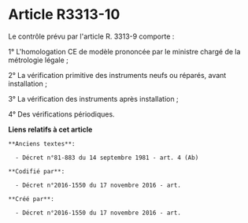 # Article R3313-10

Le contrôle prévu par l'article R. 3313-9 comporte :

1° L'homologation CE de modèle prononcée par le ministre chargé de la métrologie légale ;

2° La vérification primitive des instruments neufs ou réparés, avant installation ;

3° La vérification des instruments après installation ;

4° Des vérifications périodiques.

**Liens relatifs à cet article**

	**Anciens textes**:

	  - Décret n°81-883 du 14 septembre 1981 - art. 4 (Ab)

	**Codifié par**:

	  - Décret n°2016-1550 du 17 novembre 2016 - art.

	**Créé par**:

	  - Décret n°2016-1550 du 17 novembre 2016 - art.
